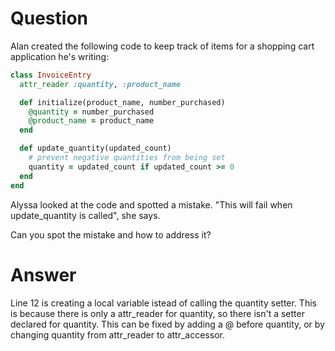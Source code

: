 # Question

Alan created the following code to keep track of items for a shopping cart 
application he's writing:

```ruby
class InvoiceEntry
  attr_reader :quantity, :product_name

  def initialize(product_name, number_purchased)
    @quantity = number_purchased
    @product_name = product_name
  end

  def update_quantity(updated_count)
    # prevent negative quantities from being set
    quantity = updated_count if updated_count >= 0
  end
end
```

Alyssa looked at the code and spotted a mistake. "This will fail when 
update_quantity is called", she says.

Can you spot the mistake and how to address it?

# Answer

Line 12 is creating a local variable istead of calling the quantity setter. 
This is because there is only a attr_reader for quantity, so there isn't a 
setter declared for quantity. This can be fixed by adding a @ before quantity, 
or by changing quantity from attr_reader to attr_accessor.
